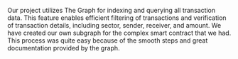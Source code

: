 Our project utilizes The Graph for indexing and querying all transaction data. This feature enables efficient filtering of transactions and verification of transaction details, including sector, sender, receiver, and amount. We have created our own subgraph for the complex smart contract that we had. This process was quite easy because of the smooth steps and great documentation provided by the graph.
